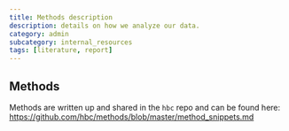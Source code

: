 ```yaml
---
title: Methods description
description: details on how we analyze our data.
category: admin
subcategory: internal_resources
tags: [literature, report]
---
```


## Methods

Methods are written up and shared in the `hbc` repo and can be found here: https://github.com/hbc/methods/blob/master/method_snippets.md
